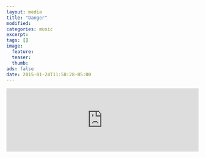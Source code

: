 ```yaml
---
layout: media
title: "Danger"
modified:
categories: music
excerpt:
tags: []
image:
  feature:
  teaser:
  thumb:
ads: false
date: 2015-01-24T11:58:28-05:00
---
```


<iframe width="100%" height="166" scrolling="no" frameborder="no" src="https://w.soundcloud.com/player/?url=https%3A//api.soundcloud.com/tracks/187656553&amp;color=ff5500&amp;auto_play=false&amp;hide_related=false&amp;show_comments=true&amp;show_user=true&amp;show_reposts=false"></iframe>
